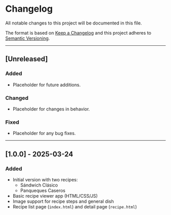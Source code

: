 # Changelog

All notable changes to this project will be documented in this file.

The format is based on [Keep a Changelog](https://keepachangelog.com/en/1.0.0/)
and this project adheres to [Semantic Versioning](https://semver.org/).

---

## [Unreleased]

### Added
- Placeholder for future additions.

### Changed
- Placeholder for changes in behavior.

### Fixed
- Placeholder for any bug fixes.

---

## [1.0.0] - 2025-03-24

### Added
- Initial version with two recipes:
  - Sándwich Clásico
  - Panqueques Caseros
- Basic recipe viewer app (HTML/CSS/JS)
- Image support for recipe steps and general dish
- Recipe list page (`index.html`) and detail page (`recipe.html`)
